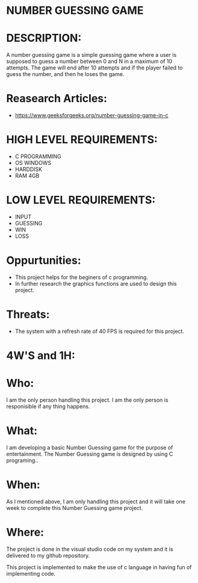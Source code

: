 # NUMBER GUESSING GAME

# DESCRIPTION:

A number guessing game is a simple guessing game where a user is supposed to guess a number between 0 and N in a maximum of 10 attempts. The game will end after 10 attempts and if the player failed to guess the number, and then he loses the game.

# Reasearch Articles:
* https://www.geeksforgeeks.org/number-guessing-game-in-c

# HIGH LEVEL REQUIREMENTS:
 * C PROGRAMMING
 * OS WINDOWS
 * HARDDISK
 * RAM 4GB

# LOW LEVEL REQUIREMENTS:
 * INPUT
 * GUESSING
 * WIN
 * LOSS

# Oppurtunities:
* This project helps for the beginers of c programming.
* In further research the graphics functions are used to design this project.

# Threats:
* The system with a refresh rate of 40 FPS is required for this project.


# 4W'S and 1H:
 
# Who:
I am the only person handling this project. I am the only person is responisible if any thing happens.

# What:
I am developing a basic Number Guessing game for the purpose of entertainment. The Number Guessing game is designed by using C programing..

# When:
As I mentioned above, I am only handling this project and it will take one week to complete this Number Guessing game project.

# Where:
The project is done in the visual studio code on my system and it is delivered to my github repository.

This project is implemented to make the use of  c language in having fun of implementing code.